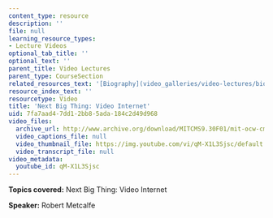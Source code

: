 ```yaml
---
content_type: resource
description: ''
file: null
learning_resource_types:
- Lecture Videos
optional_tab_title: ''
optional_text: ''
parent_title: Video Lectures
parent_type: CourseSection
related_resources_text: '[Biography](video_galleries/video-lectures/biography#rm)'
resource_index_text: ''
resourcetype: Video
title: 'Next Big Thing: Video Internet'
uid: 7fa7aad4-7dd1-2bb8-5ada-184c2d49d968
video_files:
  archive_url: http://www.archive.org/download/MITCMS9.30F01/mit-ocw-cms930-metcalfe-03jul2003-220k.mp4
  video_captions_file: null
  video_thumbnail_file: https://img.youtube.com/vi/qM-X1L3Sjsc/default.jpg
  video_transcript_file: null
video_metadata:
  youtube_id: qM-X1L3Sjsc
---
```


**Topics covered:** Next Big Thing: Video Internet

**Speaker:** Robert Metcalfe